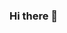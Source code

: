 ### Hi there 👋

<!--
**christanvt/christanvt** is a ✨ _special_ ✨ repository because its `README.md` (this file) appears on your GitHub profile.

![visitors](https://visitor-badge.glitch.me/badge?page_id=page.id&left_color=green&right_color=red)
